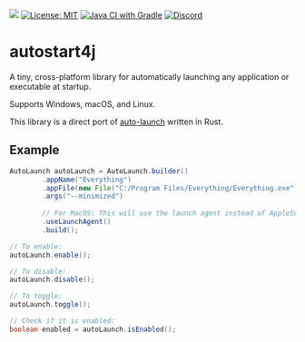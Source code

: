 [![](https://jitpack.io/v/Revxrsal/autostart4j.svg)](https://jitpack.io/#Revxrsal/autostart4j)
[![License: MIT](https://img.shields.io/badge/License-MIT-yellow.svg)](https://opensource.org/licenses/MIT)
[![Java CI with Gradle](https://github.com/Revxrsal/autostart4j/actions/workflows/gradle.yml/badge.svg)](https://github.com/Revxrsal/autostart4j/actions/workflows/gradle.yml)
[![Discord](https://discord.com/api/guilds/939962855476846614/widget.png)](https://discord.gg/pEGGF785zp)

# autostart4j
A tiny, cross-platform library for automatically launching any application or executable at startup. 

Supports Windows, macOS, and Linux.

This library is a direct port of [auto-launch](https://github.com/zzzgydi/auto-launch.git) written in Rust.

## Example
```java
AutoLaunch autoLaunch = AutoLaunch.builder()
        .appName("Everything")
        .appFile(new File("C:/Program Files/Everything/Everything.exe"))
        .args("--minimized")
        
        // For MacOS: This will use the launch agent instead of AppleScript
        .useLaunchAgent()
        .build();

// To enable:
autoLaunch.enable();

// To disable:
autoLaunch.disable();

// To toggle:
autoLaunch.toggle();

// Check if it is enabled:
boolean enabled = autoLaunch.isEnabled();
```
